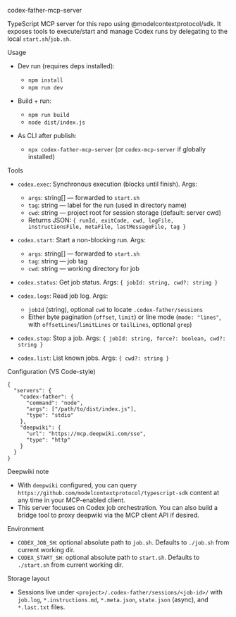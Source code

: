 codex-father-mcp-server

TypeScript MCP server for this repo using @modelcontextprotocol/sdk. It exposes tools to execute/start and manage Codex runs by delegating to the local `start.sh`/`job.sh`.

Usage
- Dev run (requires deps installed):
  - `npm install`
  - `npm run dev`

- Build + run:
  - `npm run build`
  - `node dist/index.js`

- As CLI after publish:
  - `npx codex-father-mcp-server` (or `codex-mcp-server` if globally installed)

Tools
- `codex.exec`: Synchronous execution (blocks until finish). Args:
  - `args`: string[] — forwarded to `start.sh`
  - `tag`: string — label for the run (used in directory name)
  - `cwd`: string — project root for session storage (default: server cwd)
  - Returns JSON: `{ runId, exitCode, cwd, logFile, instructionsFile, metaFile, lastMessageFile, tag }`

- `codex.start`: Start a non-blocking run. Args:
  - `args`: string[] — forwarded to `start.sh`
  - `tag`: string — job tag
  - `cwd`: string — working directory for job

- `codex.status`: Get job status. Args: `{ jobId: string, cwd?: string }`
- `codex.logs`: Read job log. Args:
  - `jobId` (string), optional `cwd` to locate `.codex-father/sessions`
  - Either byte pagination (`offset`, `limit`) or line mode (`mode: "lines"`, with `offsetLines`/`limitLines` or `tailLines`, optional `grep`)
- `codex.stop`: Stop a job. Args: `{ jobId: string, force?: boolean, cwd?: string }`
- `codex.list`: List known jobs. Args: `{ cwd?: string }`

Configuration (VS Code-style)
```
{
  "servers": {
    "codex-father": {
      "command": "node",
      "args": ["/path/to/dist/index.js"],
      "type": "stdio"
    },
    "deepwiki": {
      "url": "https://mcp.deepwiki.com/sse",
      "type": "http"
    }
  }
}
```

Deepwiki note
- With `deepwiki` configured, you can query `https://github.com/modelcontextprotocol/typescript-sdk` content at any time in your MCP-enabled client.
- This server focuses on Codex job orchestration. You can also build a bridge tool to proxy deepwiki via the MCP client API if desired.

Environment
- `CODEX_JOB_SH`: optional absolute path to `job.sh`. Defaults to `./job.sh` from current working dir.
- `CODEX_START_SH`: optional absolute path to `start.sh`. Defaults to `./start.sh` from current working dir.

Storage layout
- Sessions live under `<project>/.codex-father/sessions/<job-id>/` with `job.log`, `*.instructions.md`, `*.meta.json`, `state.json` (async), and `*.last.txt` files.
